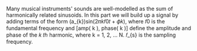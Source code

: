 Many musical instruments' sounds are well-modelled as the sum of harmonically related sinusoids.
In this part we will build up a signal by adding terms of the form (a_{k})sin(2𝜋𝑘𝑓0𝑡 + 𝜙𝑘), where 𝑓0 is
the fundamental frequency and [amp( k ), phase( k )] define the amplitude and phase of the 𝑘
𝑡ℎ harmonic, where k = 1, 2, ... N. 𝑓_{s} is the sampling frequency.
